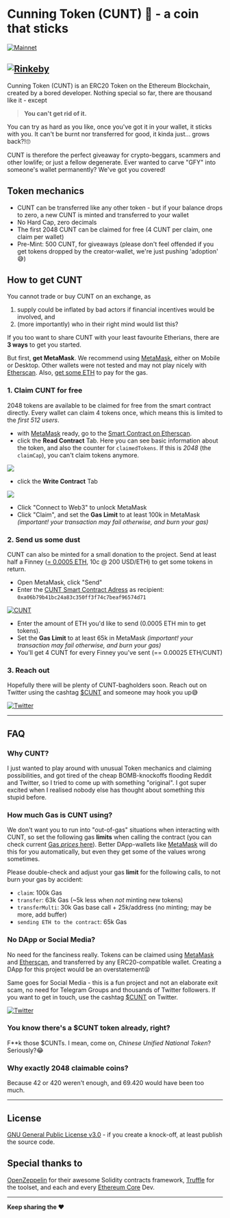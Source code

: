 # Cunning Token (CUNT) 💎 - a coin that sticks
[![Mainnet](https://img.shields.io/badge/Mainnet-0xa06b79b41bc24a83c350ff3f74c7beaf96574d71-brightgreen?style=for-the-badge&logo=ethereum)][Etherscan]

[![Rinkeby](https://img.shields.io/badge/Rinkeby-0xa06b79b41bc24a83c350ff3f74c7beaf96574d71-yellow?style=for-the-badge&logo=ethereum)][EtherscanRinkeby]
----

Cunning Token (CUNT) is an ERC20 Token on the Ethereum Blockchain, created by a bored developer. Nothing special so far, there are thousand like it - except
> **You can't get rid of it.**

You can try as hard as you like, once you've got it in your wallet, it sticks with you. It can't be burnt nor transferred for good, it kinda just... grows back?!🙄

CUNT is therefore the perfect giveaway for crypto-beggars, scammers and other lowlife; or just a fellow degenerate. Ever wanted to carve "GFY" into someone's wallet permanently? We've got you covered!

## Token mechanics
- CUNT can be transferred like any other token - but if your balance drops to zero, a new CUNT is minted and transferred to your wallet
- No Hard Cap, zero decimals
- The first 2048 CUNT can be claimed for free (4 CUNT per claim, one claim per wallet)
- Pre-Mint: 500 CUNT, for giveaways (please don't feel offended if you get tokens dropped by the creator-wallet, we're just pushing 'adoption' 😅)


## How to get CUNT
You cannot trade or buy CUNT on an exchange, as
1. supply could be inflated by bad actors if financial incentives would be involved, and
2. (more importantly) who in their right mind would list this?

If you too want to share CUNT with your least favourite Etherians, there are **3 ways** to get you started.

But first, **get MetaMask**. We recommend using [MetaMask](https://www.metamask.io), either on Mobile or Desktop. Other wallets were not tested and may not play nicely with [Etherscan]. Also, [get some ETH][Coinbase] to pay for the gas.

### 1. Claim CUNT for free
2048 tokens are available to be claimed for free from the smart contract directly. Every wallet can claim 4 tokens once, which means this is limited to the *first 512 users*.
- with [MetaMask] ready, go to the [Smart Contract on Etherscan][Etherscan].
- click the **Read Contract** Tab. Here you can see basic information about the token, and also the counter for `claimedTokens`. If this is *2048* (the `claimCap`), you can't claim tokens anymore.

<img src="images/etherscan-read.png" align="center" />

- click the **Write Contract** Tab

<img src="images/etherscan-write.png" align="center" />

- Click "Connect to Web3" to unlock MetaMask
- Click "Claim", and set the **Gas Limit** to at least 100k in MetaMask *(important! your transaction may fail otherwise, and burn your gas)*

### 2. Send us some dust
CUNT can also be minted for a small donation to the project. Send at least half a Finney ([= 0.0005 ETH][ccUnit], 10c @ 200 USD/ETH) to get some tokens in return.
- Open MetaMask, click "Send"
- Enter the [CUNT Smart Contract Adress][Etherscan] as recipient: `0xa06b79b41bc24a83c350ff3f74c7beaf96574d71`

[![CUNT](https://img.shields.io/badge/Mainnet-0xa06b79b41bc24a83c350ff3f74c7beaf96574d71-brightgreen?style=for-the-badge&logo=ethereum)][Etherscan]

- Enter the amount of ETH you'd like to send (0.0005 ETH min to get tokens).
- Set the **Gas Limit** to at least 65k in MetaMask *(important! your transaction may fail otherwise, and burn your gas)*
- You'll get 4 CUNT for every Finney you've sent (== 0.00025 ETH/CUNT)

### 3. Reach out
Hopefully there will be plenty of CUNT-bagholders soon. Reach out on Twitter using the cashtag [$CUNT][Twitter] and someone may hook you up😅

[![Twitter](https://img.shields.io/badge/Twitter-$CUNT-blue?style=for-the-badge&logo=twitter)][Twitter]


----

## FAQ

### Why CUNT?
I just wanted to play around with unusual Token mechanics and claiming possibilities, and got tired of the cheap BOMB-knockoffs flooding Reddit and Twitter, so I tried to come up with something "original". I got super excited when I realised nobody else has thought about something *this* stupid before.

### How much Gas is CUNT using?
We don't want you to run into "out-of-gas" situations when interacting with CUNT, so set the following gas **limits** when calling the contract (you can check current [Gas *prices* here][ccGas]). Better DApp-wallets like [MetaMask] will do this for you automatically, but even they get some of the values wrong sometimes.

Please double-check and adjust your gas **limit** for the following calls, to not burn your gas by accident:
- `claim`: 100k Gas
- `transfer`: 63k Gas (~5k less when *not* minting new tokens)
- `transferMulti`: 30k Gas base call + 25k/address (no minting; may be more, add buffer)
- `sending ETH to the contract`: 65k Gas

### No DApp or Social Media?
No need for the fanciness really. Tokens can be claimed using [MetaMask] and [Etherscan], and transferred by any ERC20-compatible wallet. Creating a DApp for this project would be an overstatement😝

Same goes for Social Media - this is a fun project and not an elaborate exit scam, no need for Telegram Groups and thousands of Twitter followers.
If you want to get in touch, use the cashtag [$CUNT][Twitter] on Twitter.

[![Twitter](https://img.shields.io/badge/Twitter-$CUNT-blue?style=for-the-badge&logo=twitter)][Twitter]

### You know there's a $CUNT token already, right?
F**k those $CUNTs. I mean, come on, *Chinese Unified National Token*? Seriously?😂

### Why exactly 2048 claimable coins?
Because 42 or 420 weren't enough, and 69.420 would have been too much.

----

## License
[GNU General Public License v3.0](https://www.gnu.org/licenses/gpl-3.0.en.html) - if you create a knock-off, at least publish the source code.

## Special thanks to
[OpenZeppelin] for their awesome Solidity contracts framework, [Truffle] for the toolset, and each and every [Ethereum Core][Ethereum] Dev.

----
**Keep sharing the ❤️**

[//]: #
   [MetaMask]: <https://www.metamask.io>
   [Etherscan]: <https://etherscan.io/token/0xa06b79b41bc24a83c350ff3f74c7beaf96574d71>
   [EtherscanRinkeby]: <https://rinkeby.etherscan.io/token/0xa06b79b41bc24a83c350ff3f74c7beaf96574d71>
   [ccGas]: <https://chaincraft.cc/ethereum-gasprice>
   [ccUnit]: <https://chaincraft.cc/ether-unit-converter>
   [OpenZeppelin]: <https://github.com/OpenZeppelin/openzeppelin-contracts>
   [Truffle]: <https://github.com/trufflesuite/truffle>
   [Ethereum]: <https://github.com/ethereum>
   [Coinbase]: <https://www.coinbase.com/join/5a4fe76e49d3f302a1111321>
   [Twitter]: <https://twitter.com/search?q=%24CUNT>
